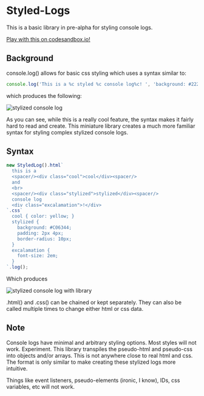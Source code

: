 # Styled-Logs

This is a basic library in pre-alpha for styling console logs.

[Play with this on codesandbox.io!](https://codesandbox.io/s/styledconsolelogs-pc4lv)

## Background
console.log() allows for basic css styling which uses a syntax similar to:
```javascript
console.log('This is a %c styled %c console log%c! ', 'background: #222; color: white; padding: 0 2px;', '', 'font-size: 2em');
```
which produces the following:

![stylized console log](https://i.imgur.com/6zSYwpC.png)

As you can see, while this is a really cool feature, the syntax makes it fairly hard to read and create.
This miniature library creates a much more familiar syntax for styling complex stylized console logs.

## Syntax
```javascript
new StyledLog().html`
  this is a 
  <spacer/><div class="cool">cool</div><spacer/>
  and
  <br>
  <spacer/><div class="stylized">stylized</div><spacer/>
  console log
  <div class="excalamation">!</div>
`.css`
  cool { color: yellow; }
  stylized { 
    background: #C06344;
    padding: 2px 4px;
    border-radius: 10px;
  }
  excalamation {
    font-size: 2em;
  }
`.log();
```
Which produces

![stylized console log with library](https://i.imgur.com/QddBUM1.png)

.html() and .css() can be chained or kept separately. They can also be called multiple times to change either html or css data.

## Note
Console logs have minimal and arbitrary styling options. Most styles will not work. Experiment.
This library transpiles the pseudo-html and pseudo-css into objects and/or arrays. This is not anywhere close to real html and css. 
The format is only similar to make creating these stylized logs more intuitive. 

Things like event listeners, pseudo-elements (ironic, I know), IDs, css variables, etc will not work.
